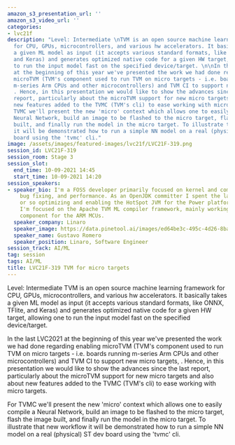 ```yaml
---
amazon_s3_presentation_url: ''
amazon_s3_video_url: ''
categories:
- lvc21f
description: "Level: Intermediate \nTVM is an open source machine learning framework
  for CPU, GPUs, microcontrollers, and various hw accelerators. It basically takes
  a given ML model as input (it accepts various standard formats, like ONNX, TFlite,
  and Keras) and generates optimized native code for a given HW target, allowing one
  to run the input model fast on the specified device/target. \n\nIn the last LVC2021
  at the beginning of this year we've presented the work we had done regarding enabling
  microTVM (TVM's component used to run TVM on micro targets - i.e. boards running
  m-series Arm CPUs and other microcontrollers) and TVM CI to support new micro targets,
  . Hence, in this presentation we would like to show the advances since the last
  report, particularly about the microTVM support for new micro targets and also about
  new features added to the TVMC (TVM's cli) to ease working with micro targets.\n\nFor
  TVMC we'll present the new 'micro' context which allows one to easily compile a
  Neural Network, build an image to be flashed to the micro target, flash the image
  built, and finally run the model in the micro target. To illustrate that new workflow
  it will be demonstrated how to run a simple NN model on a real (physical) ST dev
  board using the 'tvmc' cli."
image: /assets/images/featured-images/lvc21f/LVC21F-319.png
session_id: LVC21F-319
session_room: Stage 3
session_slot:
  end_time: 10-09-2021 14:45
  start_time: 10-09-2021 14:20
session_speakers:
- speaker_bio: I'm a FOSS developer primarily focused on kernel and compiler development,
    bug fixing, and performance. As an OpenJDK committer I spent the last 5 years
    or so optimizing and enabling the HotSpot JVM for the Power platform. Currently
    I'm focused on the Apache TVM ML compiler framework, mainly working with the microTVM
    component for the ARM MCUs.
  speaker_company: Linaro
  speaker_image: https://data.pinetool.ai/images/ed64be3c-495c-4d26-8ba0-be7de0248cf2.jpeg
  speaker_name: Gustavo Romero
  speaker_position: Linaro, Software Engineer
session_track: AI/ML
tag: session
tags: AI/ML
title: LVC21F-319 TVM for micro targets
---
```


Level: Intermediate 
TVM is an open source machine learning framework for CPU, GPUs, microcontrollers, and various hw accelerators. It basically takes a given ML model as input (it accepts various standard formats, like ONNX, TFlite, and Keras) and generates optimized native code for a given HW target, allowing one to run the input model fast on the specified device/target. 

In the last LVC2021 at the beginning of this year we've presented the work we had done regarding enabling microTVM (TVM's component used to run TVM on micro targets - i.e. boards running m-series Arm CPUs and other microcontrollers) and TVM CI to support new micro targets, . Hence, in this presentation we would like to show the advances since the last report, particularly about the microTVM support for new micro targets and also about new features added to the TVMC (TVM's cli) to ease working with micro targets.

For TVMC we'll present the new 'micro' context which allows one to easily compile a Neural Network, build an image to be flashed to the micro target, flash the image built, and finally run the model in the micro target. To illustrate that new workflow it will be demonstrated how to run a simple NN model on a real (physical) ST dev board using the 'tvmc' cli.